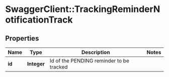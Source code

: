 # SwaggerClient::TrackingReminderNotificationTrack

## Properties
Name | Type | Description | Notes
------------ | ------------- | ------------- | -------------
**id** | **Integer** | Id of the PENDING reminder to be tracked | 


